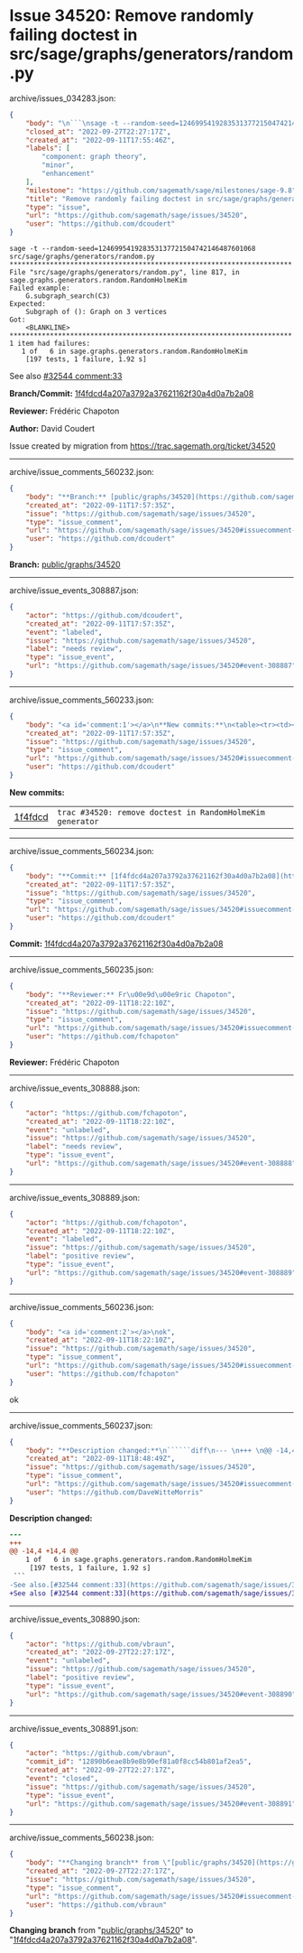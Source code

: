 # Issue 34520: Remove randomly failing doctest in src/sage/graphs/generators/random.py

archive/issues_034283.json:
```json
{
    "body": "\n```\nsage -t --random-seed=124699541928353137721504742146487601068 src/sage/graphs/generators/random.py\n**********************************************************************\nFile \"src/sage/graphs/generators/random.py\", line 817, in sage.graphs.generators.random.RandomHolmeKim\nFailed example:\n    G.subgraph_search(C3)\nExpected:\n    Subgraph of (): Graph on 3 vertices\nGot:\n    <BLANKLINE>\n**********************************************************************\n1 item had failures:\n   1 of   6 in sage.graphs.generators.random.RandomHolmeKim\n    [197 tests, 1 failure, 1.92 s]\n```\nSee also [#32544 comment:33](https://github.com/sagemath/sage/issues/32544#comment:33)\n\n**Branch/Commit:** [1f4fdcd4a207a3792a37621162f30a4d0a7b2a08](https://github.com/sagemath/sagetrac-mirror/commit/1f4fdcd4a207a3792a37621162f30a4d0a7b2a08)\n\n**Reviewer:** Fr\u00e9d\u00e9ric Chapoton\n\n**Author:** David Coudert\n\nIssue created by migration from https://trac.sagemath.org/ticket/34520\n\n",
    "closed_at": "2022-09-27T22:27:17Z",
    "created_at": "2022-09-11T17:55:46Z",
    "labels": [
        "component: graph theory",
        "minor",
        "enhancement"
    ],
    "milestone": "https://github.com/sagemath/sage/milestones/sage-9.8",
    "title": "Remove randomly failing doctest in src/sage/graphs/generators/random.py",
    "type": "issue",
    "url": "https://github.com/sagemath/sage/issues/34520",
    "user": "https://github.com/dcoudert"
}
```

```
sage -t --random-seed=124699541928353137721504742146487601068 src/sage/graphs/generators/random.py
**********************************************************************
File "src/sage/graphs/generators/random.py", line 817, in sage.graphs.generators.random.RandomHolmeKim
Failed example:
    G.subgraph_search(C3)
Expected:
    Subgraph of (): Graph on 3 vertices
Got:
    <BLANKLINE>
**********************************************************************
1 item had failures:
   1 of   6 in sage.graphs.generators.random.RandomHolmeKim
    [197 tests, 1 failure, 1.92 s]
```
See also [#32544 comment:33](https://github.com/sagemath/sage/issues/32544#comment:33)

**Branch/Commit:** [1f4fdcd4a207a3792a37621162f30a4d0a7b2a08](https://github.com/sagemath/sagetrac-mirror/commit/1f4fdcd4a207a3792a37621162f30a4d0a7b2a08)

**Reviewer:** Frédéric Chapoton

**Author:** David Coudert

Issue created by migration from https://trac.sagemath.org/ticket/34520





---

archive/issue_comments_560232.json:
```json
{
    "body": "**Branch:** [public/graphs/34520](https://github.com/sagemath/sagetrac-mirror/tree/public/graphs/34520)",
    "created_at": "2022-09-11T17:57:35Z",
    "issue": "https://github.com/sagemath/sage/issues/34520",
    "type": "issue_comment",
    "url": "https://github.com/sagemath/sage/issues/34520#issuecomment-560232",
    "user": "https://github.com/dcoudert"
}
```

**Branch:** [public/graphs/34520](https://github.com/sagemath/sagetrac-mirror/tree/public/graphs/34520)



---

archive/issue_events_308887.json:
```json
{
    "actor": "https://github.com/dcoudert",
    "created_at": "2022-09-11T17:57:35Z",
    "event": "labeled",
    "issue": "https://github.com/sagemath/sage/issues/34520",
    "label": "needs review",
    "type": "issue_event",
    "url": "https://github.com/sagemath/sage/issues/34520#event-308887"
}
```



---

archive/issue_comments_560233.json:
```json
{
    "body": "<a id='comment:1'></a>\n**New commits:**\n<table><tr><td><a href=\"https://github.com/sagemath/sagetrac-mirror/commit/1f4fdcd4a207a3792a37621162f30a4d0a7b2a08\">1f4fdcd</a></td><td><code>trac #34520: remove doctest in RandomHolmeKim generator</code></td></tr></table>\n",
    "created_at": "2022-09-11T17:57:35Z",
    "issue": "https://github.com/sagemath/sage/issues/34520",
    "type": "issue_comment",
    "url": "https://github.com/sagemath/sage/issues/34520#issuecomment-560233",
    "user": "https://github.com/dcoudert"
}
```

<a id='comment:1'></a>
**New commits:**
<table><tr><td><a href="https://github.com/sagemath/sagetrac-mirror/commit/1f4fdcd4a207a3792a37621162f30a4d0a7b2a08">1f4fdcd</a></td><td><code>trac #34520: remove doctest in RandomHolmeKim generator</code></td></tr></table>




---

archive/issue_comments_560234.json:
```json
{
    "body": "**Commit:** [1f4fdcd4a207a3792a37621162f30a4d0a7b2a08](https://github.com/sagemath/sagetrac-mirror/commit/1f4fdcd4a207a3792a37621162f30a4d0a7b2a08)",
    "created_at": "2022-09-11T17:57:35Z",
    "issue": "https://github.com/sagemath/sage/issues/34520",
    "type": "issue_comment",
    "url": "https://github.com/sagemath/sage/issues/34520#issuecomment-560234",
    "user": "https://github.com/dcoudert"
}
```

**Commit:** [1f4fdcd4a207a3792a37621162f30a4d0a7b2a08](https://github.com/sagemath/sagetrac-mirror/commit/1f4fdcd4a207a3792a37621162f30a4d0a7b2a08)



---

archive/issue_comments_560235.json:
```json
{
    "body": "**Reviewer:** Fr\u00e9d\u00e9ric Chapoton",
    "created_at": "2022-09-11T18:22:10Z",
    "issue": "https://github.com/sagemath/sage/issues/34520",
    "type": "issue_comment",
    "url": "https://github.com/sagemath/sage/issues/34520#issuecomment-560235",
    "user": "https://github.com/fchapoton"
}
```

**Reviewer:** Frédéric Chapoton



---

archive/issue_events_308888.json:
```json
{
    "actor": "https://github.com/fchapoton",
    "created_at": "2022-09-11T18:22:10Z",
    "event": "unlabeled",
    "issue": "https://github.com/sagemath/sage/issues/34520",
    "label": "needs review",
    "type": "issue_event",
    "url": "https://github.com/sagemath/sage/issues/34520#event-308888"
}
```



---

archive/issue_events_308889.json:
```json
{
    "actor": "https://github.com/fchapoton",
    "created_at": "2022-09-11T18:22:10Z",
    "event": "labeled",
    "issue": "https://github.com/sagemath/sage/issues/34520",
    "label": "positive review",
    "type": "issue_event",
    "url": "https://github.com/sagemath/sage/issues/34520#event-308889"
}
```



---

archive/issue_comments_560236.json:
```json
{
    "body": "<a id='comment:2'></a>\nok",
    "created_at": "2022-09-11T18:22:10Z",
    "issue": "https://github.com/sagemath/sage/issues/34520",
    "type": "issue_comment",
    "url": "https://github.com/sagemath/sage/issues/34520#issuecomment-560236",
    "user": "https://github.com/fchapoton"
}
```

<a id='comment:2'></a>
ok



---

archive/issue_comments_560237.json:
```json
{
    "body": "**Description changed:**\n``````diff\n--- \n+++ \n@@ -14,4 +14,4 @@\n    1 of   6 in sage.graphs.generators.random.RandomHolmeKim\n     [197 tests, 1 failure, 1.92 s]\n ```\n-See also.[#32544 comment:33](https://github.com/sagemath/sage/issues/32544#comment:33)\n+See also [#32544 comment:33](https://github.com/sagemath/sage/issues/32544#comment:33)\n``````\n",
    "created_at": "2022-09-11T18:48:49Z",
    "issue": "https://github.com/sagemath/sage/issues/34520",
    "type": "issue_comment",
    "url": "https://github.com/sagemath/sage/issues/34520#issuecomment-560237",
    "user": "https://github.com/DaveWitteMorris"
}
```

**Description changed:**
``````diff
--- 
+++ 
@@ -14,4 +14,4 @@
    1 of   6 in sage.graphs.generators.random.RandomHolmeKim
     [197 tests, 1 failure, 1.92 s]
 ```
-See also.[#32544 comment:33](https://github.com/sagemath/sage/issues/32544#comment:33)
+See also [#32544 comment:33](https://github.com/sagemath/sage/issues/32544#comment:33)
``````




---

archive/issue_events_308890.json:
```json
{
    "actor": "https://github.com/vbraun",
    "created_at": "2022-09-27T22:27:17Z",
    "event": "unlabeled",
    "issue": "https://github.com/sagemath/sage/issues/34520",
    "label": "positive review",
    "type": "issue_event",
    "url": "https://github.com/sagemath/sage/issues/34520#event-308890"
}
```



---

archive/issue_events_308891.json:
```json
{
    "actor": "https://github.com/vbraun",
    "commit_id": "12890b6eae8b9e8b90ef81a0f8cc54b801af2ea5",
    "created_at": "2022-09-27T22:27:17Z",
    "event": "closed",
    "issue": "https://github.com/sagemath/sage/issues/34520",
    "type": "issue_event",
    "url": "https://github.com/sagemath/sage/issues/34520#event-308891"
}
```



---

archive/issue_comments_560238.json:
```json
{
    "body": "**Changing branch** from \"[public/graphs/34520](https://github.com/sagemath/sagetrac-mirror/tree/public/graphs/34520)\" to \"[1f4fdcd4a207a3792a37621162f30a4d0a7b2a08](https://github.com/sagemath/sagetrac-mirror/commit/1f4fdcd4a207a3792a37621162f30a4d0a7b2a08)\".",
    "created_at": "2022-09-27T22:27:17Z",
    "issue": "https://github.com/sagemath/sage/issues/34520",
    "type": "issue_comment",
    "url": "https://github.com/sagemath/sage/issues/34520#issuecomment-560238",
    "user": "https://github.com/vbraun"
}
```

**Changing branch** from "[public/graphs/34520](https://github.com/sagemath/sagetrac-mirror/tree/public/graphs/34520)" to "[1f4fdcd4a207a3792a37621162f30a4d0a7b2a08](https://github.com/sagemath/sagetrac-mirror/commit/1f4fdcd4a207a3792a37621162f30a4d0a7b2a08)".

